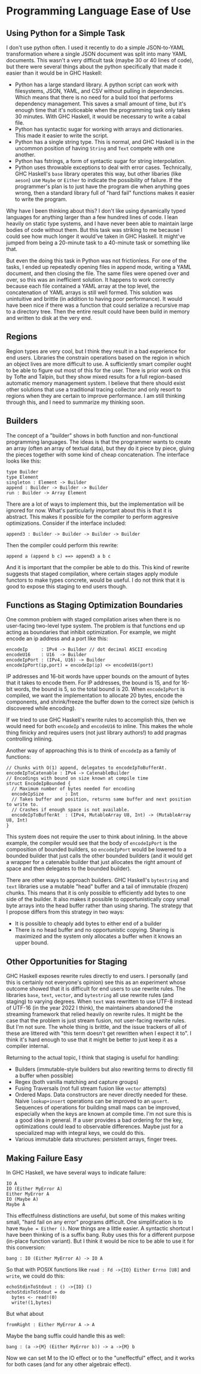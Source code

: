 # Programming Language Ease of Use

## Using Python for a Simple Task

I don't use python often. I used it recently to do a simple JSON-to-YAML
transformation where a single JSON document was split into many YAML documents.
This wasn't a very difficult task (maybe 30 or 40 lines of code), but there were
several things about the python specifically that made it easier than it would
be in GHC Haskell:

* Python has a large standard library. A python script can work with
  filesystems, JSON, YAML, and CSV without pulling in dependencies. Which
  means that there is no need for a build tool that performs dependency
  management. This saves a small amount of time, but it's enough time
  that it's noticeable when the programming task only takes 30 minutes.
  With GHC Haskell, it would be necessary to write a cabal file.
* Python has syntactic sugar for working with arrays and dictionaries. This
  made it easier to write the script.
* Python has a single string type. This is normal, and GHC Haskell is in
  the uncommon position of having `String` and `Text` compete with one another.
* Python has fstrings, a form of syntactic sugar for string interpolation.
* Python uses throwable exceptions to deal with error cases. Technically,
  GHC Haskell's `base` library operates this way, but other libaries
  (like `aeson`) use `Maybe` or `Either` to indicate the possibility
  of failure. If the programmer's plan is to just have the program die when
  anything goes wrong, then a standard library full of "hard fail" functions
  makes it easier to write the program.

Why have I been thinking about this? I don't like using dynamically typed languages
for anything larger than a few hundred lines of code. I lean heavily on static
type systems, and I have never been able to maintain large bodies of code
without them. But this task was striking to me because I could see how much
longer it would've taken in GHC Haskell. It might've jumped from being a
20-minute task to a 40-minute task or something like that.

But even the doing this task in Python was not frictionless. For one of the
tasks, I ended up repeatedly opening files in append mode, writing a YAML
document, and then closing the file. The same files were opened over and over,
so this was an inefficient solution. It happens to work correctly because each
file contained a YAML array at the top level, the concatenation of YAML arrays
is still well formed. This solution was unintuitive and brittle (in addition
to having poor performance). It would have been nice if there was a function
that could serialize a recursive map to a directory tree. Then the entire
result could have been build in memory and written to disk at the very end.

## Regions

Region types are very cool, but I think they result in a bad experience for
end users. Libraries the constrain operations based on the region in which
an object lives are more difficult to use. A sufficiently smart compiler
ought to be able to figure out most of this for the user. There is prior
work on this by Tofte and Talpin, but they show mixed results for a full
region-based automatic memory management system. I believe that there should
exist other solutions that use a traditional tracing collector and only
resort to regions when they are certain to improve performance. I am still
thinking through this, and I need to summarize my thinking soon.

## Builders

The concept of a "builder" shows in both function and non-functional programming
languages. The ideas is that the programmer wants to create an array (often
an array of textual data), but they do it piece by piece, gluing the pieces
together with some kind of cheap concatenation. The interface looks like this:

    type Builder
    type Element
    singleton : Element -> Builder
    append : Builder -> Builder -> Builder
    run : Builder -> Array Element

There are a lot of ways to implement this, but the implementation will be
ignored for now. What's particularly important about this is that it is
abstract. This makes it possible for the compiler to perform aggresive
optimizations. Consider if the interface included:

    append3 : Builder -> Builder -> Builder -> Builder

Then the compiler could perform this rewrite:

    append a (append b c) ==> append3 a b c

And it is important that the compiler be able to do this. This kind of rewrite
suggests that staged compilation, where certain stages apply module functors
to make types concrete, would be useful. I do not think that it is good to
expose this staging to end users though.

## Functions as Staging Optimization Boundaries

One common problem with staged compilation arises when there is no user-facing
two-level type system. The problem is that functions end up acting as
boundaries that inhibit optimization. For example, we might encode
an ip address and a port like this:

    encodeIp     : IPv4 -> Builder // dot decimal ASCII encoding
    encodeU16    : U16  -> Builder
    encodeIpPort : (IPv4, U16) -> Builder
    encodeIpPort(ip,port) = encodeIp(ip) <> encodeU16(port)

IP addresses and 16-bit words have upper bounds on the amount of bytes that
it takes to encode them. For IP addresses, the bound is 15, and for 16-bit
words, the bound is 5, so the total bound is 20. When `encodeIpPort` is
compiled, we want the implementation to allocate 20 bytes, encode the
components, and shrink/freeze the buffer down to the correct size (which is
discovered while encoding).

If we tried to use GHC Haskell's rewrite rules to accomplish this, then
we would need for both `encodeIp` and `encodeU16` to inline. This makes
the whole thing finicky and requires users (not just library authors!) to
add pragmas controlling inlining.

Another way of approaching this is to think of `encodeIp` as a family
of functions:

    // Chunks with O(1) append, delegates to encodeIpToBufferAt.
    encodeIpToCatenable : IPv4 -> CatenableBuilder
    // Encodings with bound on size known at compile time
    struct EncodeIpBounded {
      // Maximum number of bytes needed for encoding
      encodeIpSize        : Int
      // Takes buffer and position, returns same buffer and next position to write to.
      // Crashes if enough space is not available.
      encodeIpToBufferAt  : (IPv4, MutableArray U8, Int) -> (MutableArray U8, Int)
    }

This system does not require the user to think about inlining. In the above
example, the compiler would see that the body of `encodeIpPort` is the
composition of bounded builders, so `encodeIpPort` would be lowered
to a bounded builder that just calls the other bounded builders (and it
would get a wrapper for a catenable builder that just allocates the
right amount of space and then delegates to the bounded builder).

There are other ways to approach builders. GHC Haskell's `bytestring` and
`text` libraries use a mutable "head" buffer and a tail of immutable (frozen)
chunks. This means that it is only possible to efficiently add bytes to
one side of the builder. It also makes it possible to opportunistically
copy small byte arrays into the head buffer rather than using sharing.
The strategy that I propose differs from this strategy in two ways:

* It is possible to cheaply add bytes to either end of a builder
* There is no head buffer and no opportunistic copying. Sharing is maximized
  and the system only allocates a buffer when it knows an upper bound.

## Other Opportunities for Staging

GHC Haskell exposes rewrite rules directly to end users. I personally
(and this is certainly not everyone's opinion) see this as an experiment whose
outcome showed that it is difficult for end users to use rewrite rules. The
libraries `base`, `text`, `vector`, and `bytestring` all use rewrite rules
(and staging) to varying degrees. When `text` was rewritten to use UTF-8
instead of UTF-16 (in the year 2022 I think), the maintainers abandoned the
streaming framework that relied heavily on rewrite rules. It might be the
case that the problem is just stream fusion, not user-facing rewrite rules.
But I'm not sure. The whole thing is brittle, and the issue trackers of all
of these are littered with "this term doesn't get rewritten when I expect it to".
I think it's hard enough to use that it might be better to just keep it as
a compiler internal.

Returning to the actual topic, I think that staging is useful for handling:

* Builders (immutable-style builders but also rewriting terms to directly
  fill a buffer when possible)
* Regex (both vanilla matching and capture groups)
* Fusing Traversals (not full stream fusion like `vector` attempts)
* Ordered Maps. Data constructors are never directly needed for these.
  Naive `lookup+insert` operations can be improved to an `upsert`.
  Sequences of operations for building small maps can be improved,
  especially when the keys are known at compile time. I'm not sure
  this is a good idea in general. If a user provides a bad ordering
  for the key, optimizations could lead to observable differences.
  Maybe just for a specialized map with integral keys, we could do this. 
* Various immutable data structures: persistent arrays, finger trees.

## Making Failure Easy 

In GHC Haskell, we have several ways to indicate failure:

    IO A
    IO (Either MyError A)
    Either MyError A
    IO (Maybe A)
    Maybe A

This effectfulness distinctions are useful, but some of this makes writing
small, "hard fail on any error" programs difficult. One simplification is
to have `Maybe = Either ()`. Now things are a little easier. A syntactic
shortcut I have been thinking of is a suffix bang. Ruby uses this for a
different purpose (in-place function variant). But I think it would be nice
to be able to use it for this conversion:

    bang : IO (Either MyError A) -> IO A

So that with POSIX functions like `read : Fd ->{IO} Either Errno [U8]`
and `write`, we could do this:

    echoStdinToStdout : () ->{IO} ()
    echoStdinToStdout = do
      bytes <- read!(0)
      write!(1,bytes)

But what about

    fromRight : Either MyError A -> A

Maybe the bang suffix could handle this as well:

    bang : (a ->{M} (Either MyError b)) -> a ->{M} b

Now we can set M to the IO effect or to the "uneffectful" effect, and
it works for both cases (and for any other algebraic effect).
